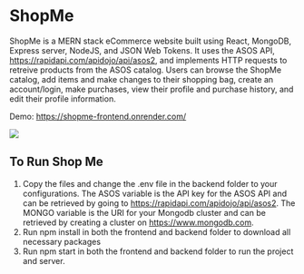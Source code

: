 # ShopMe

ShopMe is a MERN stack eCommerce website built using React, MongoDB, Express server, NodeJS, and JSON Web Tokens. It uses the ASOS API, https://rapidapi.com/apidojo/api/asos2, and implements HTTP requests to retreive products from the ASOS catalog. Users can browse the ShopMe catalog, add items and make changes to their shopping bag, create an account/login, make purchases, view their profile and purchase history, and edit their profile information.

Demo: https://shopme-frontend.onrender.com/

![](https://i.imgur.com/WQDqCwK.gif)



## To Run Shop Me

1) Copy the files and change the .env file in the backend folder to your configurations. The ASOS variable is the API key for the ASOS API and can be retrieved by going to https://rapidapi.com/apidojo/api/asos2. The MONGO variable is the URI for your Mongodb cluster and can be retrieved by creating a cluster on https://www.mongodb.com.
2) Run npm install in both the frontend and backend folder to download all necessary packages
3) Run npm start in both the frontend and backend folder to run the project and server.

